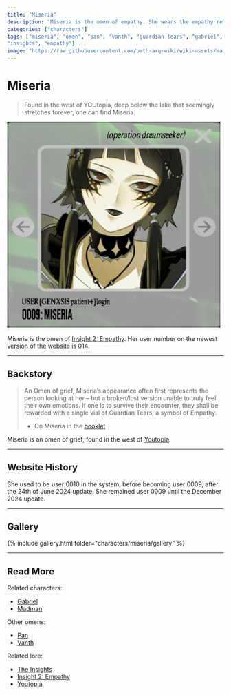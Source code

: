 ```yaml
---
title: "Miseria"
description: "Miseria is the omen of empathy. She wears the empathy relic, the Guardians tears, around her neck."
categories: ["characters"]
tags: ["miseria", "omen", "pan", "vanth", "guardian tears", "gabriel", "archangel", 
"insights", "empathy"]
image: "https://raw.githubusercontent.com/bmth-arg-wiki/wiki-assets/main/characters/miseria/miseria-300x300.png"
---
```

# Miseria

> Found in the west of YOUtopia, deep below the lake that seemingly stretches forever, one can find Miseria.

![Miseria's Avatar](https://raw.githubusercontent.com/bmth-arg-wiki/wiki-assets/main/characters/miseria/9miseria.png)

Miseria is the omen of [Insight 2: Empathy](../lore/insight2-empathy). Her user number on the newest version of the 
website is 014.

***

## Backstory

> An Omen of grief, Miseria’s appearance often first represents the person looking at her – but a broken/lost
> version unable to truly feel their own emotions. If one is to survive their encounter, they shall be rewarded
> with a single vial of Guardian Tears, a symbol of Empathy.
> 
> - On Miseria in the [booklet](../lore/booklet)

Miseria is an omen of grief, found in the west of [Youtopia](../lore/youtopia).

***

## Website History

She used to be user 0010 in the system, before becoming user 0009, after the 24th of June 2024 update. She 
remained user 0009 until the December 2024 update.

***

## Gallery

{% include gallery.html folder="characters/miseria/gallery" %}

***

## Read More

Related characters:

- [Gabriel](gabriel)
- [Madman](madman)

Other omens:
 
- [Pan](pan)
- [Vanth](vanth)

Related lore:

- [The Insights](../lore/insights)
- [Insight 2: Empathy](../lore/insight2-empathy)
- [Youtopia](../lore/youtopia)